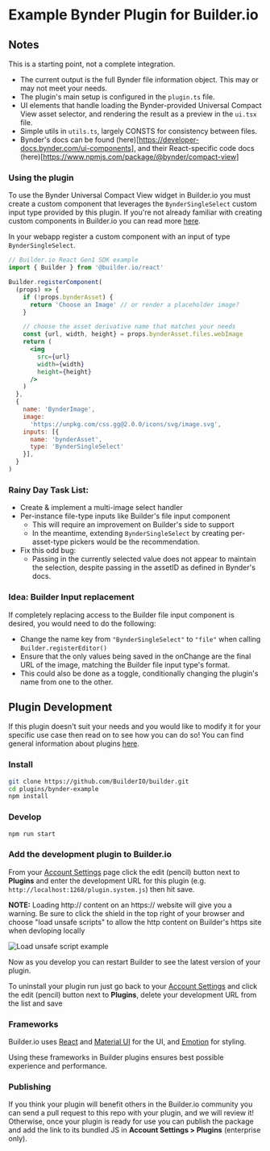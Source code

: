 # Example Bynder Plugin for Builder.io

## Notes
This is a starting point, not a complete integration. 
* The current output is the full Bynder file information object. This may or may not meet your needs.
* The plugin's main setup is configured in the `plugin.ts` file. 
* UI elements that handle loading the Bynder-provided Universal Compact View asset selector, and rendering the result as a preview in the `ui.tsx` file.
* Simple utils in `utils.ts`, largely CONSTS for consistency between files.
* Bynder's docs can be found (here)[https://developer-docs.bynder.com/ui-components], and their React-specific code docs (here)[https://www.npmjs.com/package/@bynder/compact-view]

### Using the plugin

To use the Bynder Universal Compact View widget in Builder.io you must create a custom component that leverages the `BynderSingleSelect` custom input type provided by this plugin. If you're not already familiar with creating custom components in Builder.io you can read more [here](https://www.builder.io/c/docs/custom-components-setup).

In your webapp register a custom component with an input of type `BynderSingleSelect`.

```jsx
// Builder.io React Gen1 SDK example
import { Builder } from '@builder.io/react'

Builder.registerComponent(
  (props) => {
    if (!props.bynderAsset) {
      return 'Choose an Image' // or render a placeholder image?
    }

    // choose the asset derivative name that matches your needs
    const {url, width, height} = props.bynderAsset.files.webImage
    return (
      <img
        src={url}
        width={width}
        height={height}
      />
    )
  },
  {
    name: 'BynderImage',
    image:
      'https://unpkg.com/css.gg@2.0.0/icons/svg/image.svg',
    inputs: [{ 
      name: 'bynderAsset', 
      type: 'BynderSingleSelect' 
    }],
  }
)
```

### Rainy Day Task List:
* Create & implement a multi-image select handler
* Per-instance file-type inputs like Builder's file input component
  * This will require an improvement on Builder's side to support
  * In the meantime, extending `BynderSingleSelect` by creating per-asset-type pickers would be the recommendation.
* Fix this odd bug:
  * Passing in the currently selected value does not appear to maintain the selection, despite passing in the assetID as defined in Bynder's docs.

### Idea: Builder Input replacement
If completely replacing access to the Builder file input component is desired, you would need to do the following:
* Change the name key from `"BynderSingleSelect"` to `"file"` when calling `Builder.registerEditor()`
* Ensure that the only values being saved in the onChange are the final URL of the image, matching the Builder file input type's format. 
* This could also be done as a toggle, conditionally changing the plugin's name from one to the other.

## Plugin Development

If this plugin doesn't suit your needs and you would like to modify it for your specific use case then read on to see how you can do so! You can find general information about plugins [here](https://www.builder.io/c/docs/plugins-overview).


### Install

```bash
git clone https://github.com/BuilderIO/builder.git
cd plugins/bynder-example
npm install
```

### Develop

```bash
npm run start
```

### Add the development plugin to Builder.io

From your [Account Settings](https://builder.io/account/space) page click the edit (pencil) button next to **Plugins** and enter the development URL for this plugin (e.g. `http://localhost:1268/plugin.system.js`) then hit save.

**NOTE:** Loading http:// content on an https:// website will give you a warning. Be sure to click the shield in the top right of your browser and choose "load unsafe scripts" to allow the http content on Builder's https site when devloping locally

<img alt="Load unsafe script example" src="https://i.stack.imgur.com/uSaLL.png">

Now as you develop you can restart Builder to see the latest version of your plugin.

To uninstall your plugin run just go back to your [Account Settings](https://builder.io/account/space) and click the edit (pencil) button next to **Plugins**, delete your development URL from the list and save

### Frameworks

Builder.io uses [React](https://github.com/facebook/react) and [Material UI](https://github.com/mui-org/material-ui) for the UI, and [Emotion](https://github.com/emotion-js/emotion) for styling.

Using these frameworks in Builder plugins ensures best possible experience and performance.

### Publishing

If you think your plugin will benefit others in the Builder.io community you can send a pull request to this repo with your plugin, and we will review it! Otherwise, once your plugin is ready for use you can publish the package and add the link to its bundled JS in **Account Settings > Plugins** (enterprise only).


